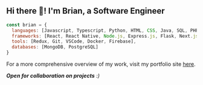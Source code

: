 ## Hi there 👋! I'm Brian, a Software Engineer

```javascript
const brian = {
  languages: [Javascript, Typescript, Python, HTML, CSS, Java, SQL, PHP],
  frameworks: [React, React Native, Node.js, Express.js, Flask, Next.js],
  tools: [Redux, Git, VSCode, Docker, Firebase],
  databases: [MongoDB, PostgreSQL]
}
```
For a more comprehensive overview of my work, visit my portfolio site [here](https://kalusi-portfolio.vercel.app/).

<em><b>Open for collaboration on projects</b> :)</em>


<!-- [![Top Langs](https://github-readme-stats.vercel.app/api/top-langs/?username=brianMunyao&layout=compact)](https://github.com/brianMunyao/github-readme-stats) -->

<!--
**brianMunyao/brianMunyao** is a ✨ _special_ ✨ repository because its `README.md` (this file) appears on your GitHub profile.

Here are some ideas to get you started:

- 🔭 I’m currently working on ...
- 🌱 I’m currently learning ...
- 👯 I’m looking to collaborate on ...
- 🤔 I’m looking for help with ...
- 💬 Ask me about ...
- 📫 How to reach me: ...
- 😄 Pronouns: ...
- ⚡ Fun fact: ...
-->
